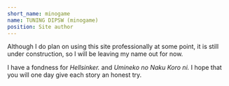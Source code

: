 ```yaml
---
short_name: minogame
name: TUNING DIPSW (minogame)
position: Site author
---
```

Although I do plan on using this site professionally at some point, it is still under construction,
so I will be leaving my name out for now.

I have a fondness for *Hellsinker.* and *Umineko no Naku Koro ni.*
I hope that you will one day give each story an honest try.
